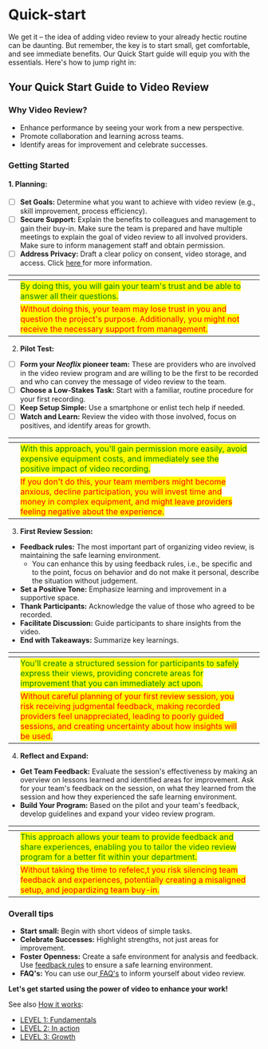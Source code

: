 # Quick-start

We get it – the idea of adding video review to your already hectic routine can be daunting. But remember, the key is to start small, get comfortable, and see immediate benefits. Our Quick Start guide will equip you with the essentials. Here's how to jump right in:

## **Your Quick Start Guide to Video Review**

### **Why Video Review?**

* Enhance performance by seeing your work from a new perspective.
* Promote collaboration and learning across teams.
* Identify areas for improvement and celebrate successes.

### **Getting Started**

#### **1. Planning:**

* [ ] **Set Goals:** Determine what you want to achieve with video review (e.g., skill improvement, process efficiency).
* [ ] **Secure Support:** Explain the benefits to colleagues and management to gain their buy-in. Make sure the team is prepared and have multiple meetings to explain the goal of video review to all involved providers. Make sure to inform management staff and obtain permission.&#x20;
* [ ] **Address Privacy:** Draft a clear policy on consent, video storage, and access. Click [here ](../../level-1-fundamentals/3.-safe-simple-and-small/)for more information.&#x20;

<table data-card-size="large" data-view="cards"><thead><tr><th></th><th></th><th></th></tr></thead><tbody><tr><td></td><td><mark style="color:green;">By doing this, you will gain your team's trust and be able to answer all their questions.</mark></td><td></td></tr><tr><td></td><td><mark style="color:red;">Without doing this, your team may lose trust in you and question the project's purpose. Additionally, you might not receive the necessary support from management.</mark></td><td></td></tr></tbody></table>



2. **Pilot Test:**

* [ ] **Form your **_**Neoflix**_** pioneer team:** These are providers who are involved in the video review program and are willing to be the first to be recorded and who can convey the message of video review to the team.
* [ ] **Choose a Low-Stakes Task:** Start with a familiar, routine procedure for your first recording.
* [ ] **Keep Setup Simple:** Use a smartphone or enlist tech help if needed.
* [ ] **Watch and Learn:** Review the video with those involved, focus on positives, and identify areas for growth.

<table data-card-size="large" data-view="cards"><thead><tr><th></th><th></th><th></th></tr></thead><tbody><tr><td></td><td><mark style="color:green;">With this approach, you'll gain permission more easily, avoid expensive equipment costs, and immediately see the positive impact of video recording.</mark></td><td></td></tr><tr><td></td><td><mark style="color:red;">If you don't do this, your team members might become anxious, decline participation, you will invest time and money in complex equipment, and might leave providers feeling negative about the experience.</mark></td><td></td></tr></tbody></table>

3. **First Review Session:**

* **Feedback rules:** The most important part of organizing video review, is maintaining the safe learning environment.&#x20;
  * You can enhance this by using feedback rules, i.e., be specific and to the point, focus on behavior and do not make it personal, describe the situation without judgement. &#x20;
* **Set a Positive Tone:** Emphasize learning and improvement in a supportive space.
* **Thank Participants:** Acknowledge the value of those who agreed to be recorded.
* **Facilitate Discussion:** Guide participants to share insights from the video.
* **End with Takeaways:** Summarize key learnings.

<table data-card-size="large" data-view="cards"><thead><tr><th></th><th></th><th></th></tr></thead><tbody><tr><td></td><td><mark style="color:green;">You'll create a structured session for participants to safely express their views, providing concrete areas for improvement that you can immediately act upon.</mark></td><td></td></tr><tr><td></td><td><mark style="color:red;">Without careful planning of your first review session, you risk receiving judgmental feedback, making recorded providers feel unappreciated, leading to poorly guided sessions, and creating uncertainty about how insights will be used.</mark></td><td></td></tr></tbody></table>

4. **Reflect and Expand:**

* **Get Team Feedback:** Evaluate the session's effectiveness by making an overview on lessons learned and identified areas for improvement. Ask for your team's feedback on the session, on what they learned from the session and how they experienced the safe learning environment. &#x20;
* **Build Your Program:** Based on the pilot and your team's feedback, develop guidelines and expand your video review program.

<table data-card-size="large" data-view="cards"><thead><tr><th></th><th></th><th></th></tr></thead><tbody><tr><td></td><td><mark style="color:green;">This approach allows your team to provide feedback and share experiences, enabling you to tailor the video review program for a better fit within your department.</mark></td><td></td></tr><tr><td></td><td><mark style="color:red;">Without taking the time to refelec,t you risk silencing team feedback and experiences, potentially creating a misaligned setup, and jeopardizing team buy-in.</mark></td><td></td></tr></tbody></table>

### **Overall tips**

* **Start small:** Begin with short videos of simple tasks.
* **Celebrate Successes:** Highlight strengths, not just areas for improvement.
* **Foster Openness:** Create a safe environment for analysis and feedback. Use [feedback rules](../../level-2-in-action/11.-lets-neoflix/11.2-tasks-of-the-chair.md) to ensure a safe learning environment.&#x20;
* **FAQ's:** You can use our[ FAQ's](faqs.md) to inform yourself about video review.

**Let's get started using the power of video to enhance your work!**

See also [How it works](../neoflix/how-it-works.md):&#x20;

* [LEVEL 1: Fundamentals](broken-reference)
* [LEVEL 2: In action](broken-reference)
* [LEVEL 3: Growth](broken-reference)
